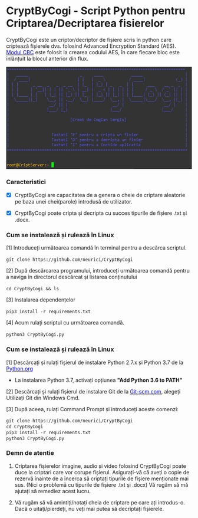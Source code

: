 # CryptByCogi - Script Python pentru Criptarea/Decriptarea fisierelor

CryptByCogi este un criptor/decriptor de fișiere scris în python care criptează fișierele dvs. folosind Advanced Encryption Standard (AES). <a href="https://en.wikipedia.org/wiki/Block_cipher_mode_of_operation#Cipher_Block_Chaining_(CBC)" target="_blank"><span style="color: blue">Modul CBC</span></a> este folosit la crearea codului AES, în care fiecare bloc este înlănțuit la blocul anterior din flux.

![123](https://raw.githubusercontent.com/neurici/CryptByCogi/main/screen.png)

### Caracteristici
- [x] CryptByCogi are capacitatea de a genera o cheie de criptare aleatorie pe baza unei chei(parole) introdusă de utilizator.
- [x] CryptByCogi poate cripta și decripta cu succes tipurile de fișiere .txt și .docx.


### Cum se instalează și rulează în Linux
[1] Introduceți următoarea comandă în terminal pentru a descărca scriptul.

`git clone https://github.com/neurici/CryptByCogi`

[2] După descărcarea programului, introduceți următoarea comandă pentru a naviga în directorul descărcat și listarea conținutului

`cd CryptByCogi && ls`

[3] Instalarea dependențelor 

`pip3 install -r requirements.txt`

[4] Acum rulați scriptul cu următoarea comandă.

`python3 CryptByCogi.py`


### Cum se instalează și rulează în Linux
[1] Descărcați și rulați fișierul de instalare Python 2.7.x și Python 3.7 de la  <a href="https://python.org" target="_blank"><span style="color: blue">Python.org</span></a>
  - La instalarea Python 3.7, activați opțiunea <b>"Add Python 3.6 to PATH"</b>
  
[2] Descărcați și rulați fișierul de instalare Git de la <a href="https://git-scm.com/" target="_blank"><span style="color: blue">Git-scm.com</span></a>, alegeți Utilizați Git din Windows Cmd.

[3] După aceea, rulați Command Prompt și introduceți aceste comenzi:

```
git clone https://github.com/neurici/CryptByCogi
cd CryptByCogi
pip3 install -r requirements.txt
python3 CryptByCogi.py
```

### Demn de atentie 
1. Criptarea fișierelor imagine, audio și video folosind CryptByCogi poate duce la criptari care vor corupe fișierul. Asigurați-vă că aveți o copie de rezervă înainte de a încerca să criptați tipurile de fișiere menționate mai sus. (Nici o problemă cu tipurile de fișiere .txt și .docx) Vă rugăm să mă ajutați să remediez acest lucru.

2. Vă rugăm să vă amintiți/notați cheia de criptare pe care ați introdus-o. Dacă o uitați/pierdeți, nu veți mai putea să decriptați fișierele.

